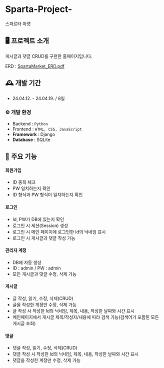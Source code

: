 # Sparta-Project-
스파르타 마켓


## 🖥️ 프로젝트 소개
게시글과 댓글 CRUD를 구현한 홈페이지입니다.

ERD : 
[SpartaMarket_ERD.pdf](https://github.com/HyunHyoMin/spartamarket/files/14975149/SpartaMarket_ERD.pdf)


## 🕰️ 개발 기간
* 24.04.12. - 24.04.19. / 8일

### ⚙️ 개발 환경
- Backend : `Python`
- Frontend : `HTML, CSS, JavaScript`
- **Framework** : Django
- **Database** : SQLite

## 📌 주요 기능
#### 회원가입
- ID 중복 체크
- PW 일치하는지 확인
- ID 형식과 PW 형식이 일치하는지 확인
#### 로그인
- Id, PW가 DB에 있는지 확인
- 로그인 시 세션(Session) 생성
- 로그인 시 메인 페이지에 로그인한 Id의 닉네임 표시
- 로그인 시 게시글과 댓글 작성 가능
#### 관리자 계정
- DB에 자동 생성
- ID : admin / PW : admin
- 모든 게시글과 댓글 수정, 삭제 가능
#### 게시글
- 글 작성, 읽기, 수정, 삭제(CRUD)
- 글을 작성한 계정만 수정, 삭제 가능
- 글 작성 시 작성한 Id의 닉네임, 제목, 내용, 작성한 날짜와 시간 표시
- 메인페이지에서 게시글 제목/작성자/내용에 따라 검색 가능(검색어가 포함된 모든 게시글 조회)
#### 댓글
- 댓글 작성, 읽기, 수정, 삭제(CRUD)
- 댓글 작성 시 작성한 Id의 닉네임, 제목, 내용, 작성한 날짜와 시간 표시
- 댓글을 작성한 계정만 수정, 삭제 가능
